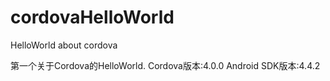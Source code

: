 cordovaHelloWorld
=================

HelloWorld about cordova


第一个关于Cordova的HelloWorld.
Cordova版本:4.0.0
Android SDK版本:4.4.2


